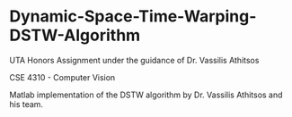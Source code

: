 # Dynamic-Space-Time-Warping-DSTW-Algorithm

UTA Honors Assignment under the guidance of Dr. Vassilis Athitsos

CSE 4310 - Computer Vision

Matlab implementation of the DSTW algorithm by Dr. Vassilis Athitsos and his team. 
